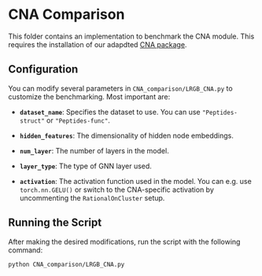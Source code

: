 # CNA Comparison

This folder contains an implementation to benchmark the CNA module. This requires the installation of our adapdted [CNA package](https://github.com/yzimmermann/CNA_Custom/tree/main).

## Configuration

You can modify several parameters in `CNA_comparison/LRGB_CNA.py` to customize the benchmarking. Most important are:

- **`dataset_name`**: Specifies the dataset to use. You can use `"Peptides-struct"` or `"Peptides-func"`.
  
- **`hidden_features`**: The dimensionality of hidden node embeddings.

- **`num_layer`**: The number of layers in the model.

- **`layer_type`**: The type of GNN layer used.

- **`activation`**: The activation function used in the model. You can e.g. use `torch.nn.GELU()` or switch to the CNA-specific activation by uncommenting the `RationalOnCluster` setup.


## Running the Script

After making the desired modifications, run the script with the following command:
```bash
python CNA_comparison/LRGB_CNA.py


